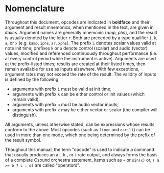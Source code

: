 # Nomenclature

Throughout this document, opcodes are indicated in **boldface** and their argument and result mnemonics, when mentioned in the text, are given in *italics*. Argument names are generally mnemonic (*amp*, *phs*), and the result is usually denoted by the letter `r`. Both are preceded by a type qualifier `i`, `k`, `a`, or `x` (e.g. `kamp`, `iphs`, `ar`, `xphs`). The prefix `i` denotes scalar values valid at note init time; prefixes `k` or `a` denote control (scalar) and audio (vector) values, modified and referenced continuously throughout performance (i.e. at every control period while the instrument is active). Arguments are used at the prefix-listed times; results are created at their listed times, then remain available for use as inputs elsewhere. With few exceptions, argument rates may not exceed the rate of the result. The validity of inputs is defined by the following:

- arguments with prefix `i` must be valid at init time;  
- arguments with prefix `k` can be either control or init values (which remain valid);  
- arguments with prefix `a` must be audio vector inputs;  
- arguments with prefix `x` may be either vector or scalar (the compiler will distinguish).

All arguments, unless otherwise stated, can be expressions whose results conform to the above. Most opcodes (such as `linen` and `oscili`) can be used in more than one mode, which one being determined by the prefix of the result symbol.

Thoughout this manual, the term "opcode" is used to indicate a command that usually produces an a-, k-, or i-rate output, and always forms the basis of a complete Csound orchestra statement. Items such as `+` or `sin(x)` or, `( a >= b ? c : d)` are called "operators".
